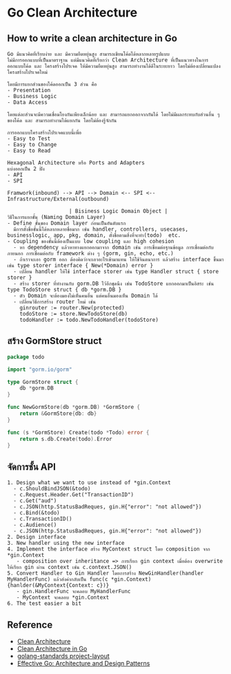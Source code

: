 # Go Clean Architecture

## How to write a clean architecture in Go

```
Go มีแนวคิดที่เรียบง่าย และ มีความยืดหยุ่นสูง สามารถเขียนโค้ดได้หลากหลายรูปแบบ
ไม่มีการออกแบบที่เป็นมาตราฐาน แต่มีแนวคิดที่เรียกว่า Clean Architecture ที่เป็นแนวทางในการออกแบบโค้ด และ โครงสร้างโปรเจค ให้มีความยืดหยุ่นสูง สามารถทำงานได้ดีในระยะยาว โดยไม่ต้องเปลี่ยนแปลงโครงสร้างโปรเจคใหม่

โดยมีการแยกส่วนของโค้ดออกเป็น 3 ส่วน คือ
- Presentation
- Business Logic
- Data Access

โดยแต่ละส่วนจะมีความเชื่อมโยงกันเพียงเล็กน้อย และ สามารถแยกออกจากกันได้ โดยไม่มีผลกระทบกับส่วนอื่น ๆ ของโค้ด และ สามารถทำงานได้แยกกัน โดยไม่ต้องรู้จักกัน

การออกแบบโครงสร้างโปรเจคแบบนี้เพื่อ
- Easy to Test
- Easy to Change
- Easy to Read

Hexagonal Architecture หรือ Ports and Adapters
แบ่งออกเป็น 2 ฝั่ง
- API
- SPI

Framwork(inbound) --> API --> Domain <-- SPI <-- Infrastructure/External(outbound)

                    | Bisiness Logic Domain Object |
วิธีในการแยกชั้น (Naming Domain Layer)
- Define ชั้นของ Domain layer ก่อนเป็นอันดับแรก
  มีการตั้งชื่อชั้นนี้ได้หลากหลายชื่อมาก เช่น handler, controllers, usecases, businesslogic, app, pkg, domain, ตั้งชื่อตามสิ่งที่จะทำ(todo)  etc.
- Coupling ของชั้นนี้ต้องเป็นแบบ low coupling และ high cohesion
  - หา dependency แล้วหาทางแยกออกมาจาก domain เช่น การเชื่อมต่อฐานข้อมูล การเชื่อมต่อกับภายนอก การเชื่อมต่อกับ framework ต่าง ๆ (gorm, gin, echo, etc.)
  - ถ้าเราจะเอา gorm ออก ต้องคิดว่าจะเอาอะไรเข้ามาแทน ให้ใช้จินตนาการ แล้วสร้าง interface ขึ้นมา เช่น type storer interface { New(*Domain) error }
  - เปลี่ยน handler ให้ใช้ interface storer เช่น type Handler struct { store storer }
  - สร้าง storer ที่ทำงานกับ gorm.DB ไว้อีกชุดนึง เช่น TodoStore แยกออกมาเป็นอิสระ เช่น type TodoStore struct { db *gorm.DB }
  - ตัว Domain จะต้องมองไม่เห็นคนอื่น แต่คนอื่นมองเห็น Domain ได้
  - เปลี่ยนวิธีการสร้าง router ใหม่ เช่น
    ginrouter := router.New(protected)
    todoStore := store.NewTodoStore(db)
    todoHandler := todo.NewTodoHandler(todoStore)
```

## สร้าง GormStore struct

```go
package todo

import "gorm.io/gorm"

type GormStore struct {
	db *gorm.DB
}

func NewGormStore(db *gorm.DB) *GormStore {
	return &GormStore{db: db}
}

func (s *GormStore) Create(todo *Todo) error {
	return s.db.Create(todo).Error
}
```

## จัดการชั้น API

```
1. Design what we want to use instead of *gin.Context
  - c.ShouldBindJSON(&todo)
  - c.Request.Header.Get("TransactionID")
  - c.Get("aud")
  - c.JSON(http.StatusBadReques, gin.H{"error": "not allowed"})
  - c.Bind(&todo)
  - c.TransactionID()
  - c.Audience()
  - c.JSON(http.StatusBadReques, gin.H{"error": "not allowed"})
2. Design interface
3. New handler using the new interface
4. Implement the interface สร้าง MyContext struct โดย composition จาก *gin.Context
   - composition over inheritance => การเรียก gin context เมื่อต้อง overwrite ให้เรียก gin ผ่าน context เช่น c.context.JSON()
5. Convert Handler to Gin Handler โดยการสร้าง NewGinHandler(handler MyHandlerFunc) แล้วส่งค่ากลับเป็น func(c *gin.Context) {hanlder(&MyContext{Context: c})}
   - gin.HandlerFunc จะคลอบ MyHandlerFunc
   - MyContext จะคลอบ *gin.Context
6. The test easier a bit
```

## Reference

- [Clean Architecture](https://blog.cleancoder.com/uncle-bob/2012/08/13/the-clean-architecture.html)
- [Clean Architecture in Go](https://medium.com/@eminetto/clean-architecture-in-go-4030f11ec1b1)
- [golang-standards project-layout](https://github.com/golang-standards/project-layout)
- [Effective Go: Architecture and Design Patterns](https://www.skooldio.com/courses/effective-go)
